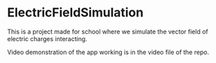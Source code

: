# ElectricFieldSimulation
This is a project made for school where we simulate the vector field of electric charges interacting.

Video demonstration of the app working is in the video file of the repo.
